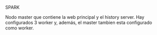 SPARK

Nodo master que contiene la web principal y el history server. Hay configurados 3 worker y, además, el master tambien esta configurado como worker.
